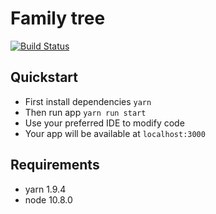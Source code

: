 # Family tree
[![Build Status](https://travis-ci.org/Wadoch/Family-tree-v2.svg?branch=master)](https://travis-ci.org/Wadoch/Family-tree-v2)

## Quickstart

- First install dependencies
`yarn`
- Then run app
`yarn run start`
- Use your preferred IDE to modify code
- Your app will be available at `localhost:3000`

## Requirements

- yarn 1.9.4
- node 10.8.0